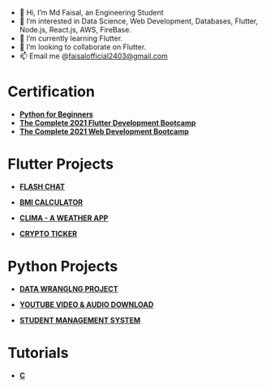 - 👋 Hi, I’m Md Faisal, an Engineering Student
- 👀 I’m interested in Data Science, Web Development, Databases, Flutter, Node.js, React.js, AWS, FireBase.
- 🌱 I’m currently learning Flutter.
- 💞️ I’m looking to collaborate on Flutter.
- 📫 Email me @faisalofficial2403@gmail.com


# Certification

- **[ Python for Beginners](https://www.udemy.com/certificate/UC-5b8cfeff-549e-4450-915a-6f103658dabe/)**
- **[The Complete 2021 Flutter Development Bootcamp](https://www.udemy.com/certificate/UC-3d92040a-b99c-4a0d-b264-5242445995a8/)**
- **[ The Complete 2021 Web Development Bootcamp](https://www.udemy.com/certificate/UC-588614ca-8e62-4fe1-9d25-213b1f9f3d46/)**

<!---
CoderF2403/CoderF2403 is a ✨ special ✨ repository because its `README.md` (this file) appears on your GitHub profile.
You can click the Preview link to take a look at your changes.
--->

# Flutter Projects

- **[FLASH CHAT](https://github.com/faisalofficial/Flash-Chat)**

- **[BMI CALCULATOR](https://github.com/faisalofficial/BMI-Calculator)**

- **[CLIMA - A WEATHER APP](https://github.com/faisalofficial/Clima)**

- **[CRYPTO TICKER](https://github.com/faisalofficial/Crypto-Ticker)**


# Python Projects

- **[DATA WRANGLNG PROJECT](https://github.com/faisalofficial/Data-Wrangling-UNICEF)**

- **[YOUTUBE VIDEO & AUDIO DOWNLOAD](https://github.com/faisalofficial/Python-Youtube---Audio-Video-Downloader)**

- **[STUDENT MANAGEMENT SYSTEM](https://github.com/faisalofficial/Student-Management-System)**
  
# Tutorials

- **[C](https://github.com/faisalofficial/C-Language)**

 

  
  
